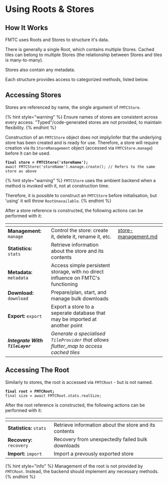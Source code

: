 # Using Roots & Stores

## How It Works

FMTC uses Roots and Stores to structure it's data.

There is generally a single Root, which contains multiple Stores. Cached tiles can belong to multiple Stores (the relationship between Stores and tiles is many-to-many).

Stores also contain any metadata.

Each structure provides access to categorized methods, listed below.

## Accessing Stores

Stores are referenced by name, the single argument of `FMTCStore`.

{% hint style="warning" %}
Ensure names of stores are consistent across every access. "Typed"/code-generated stores are not provided, to maintain flexibility.
{% endhint %}

Construction of an `FMTCStore` object does not imply/infer that the underlying store has been created and is ready for use. Therefore, a store will require creation via its `StoreManagement` object (accessed via `FMTCStore.manage`) before it can be used.

<pre class="language-dart"><code class="lang-dart"><strong>final store = FMTCStore('storeName');
</strong>await FMTCStore('storeName').manage.create(); // Refers to the same store as above
</code></pre>

{% hint style="warning" %}
`FMTCStore` uses the ambient backend when a method is invoked with it, not at construction time.

Therefore, it is possible to construct an `FMTCStore` before initialisation, but 'using' it will throw `RootUnavailable`.
{% endhint %}

After a store reference is constructed, the following actions can be performed with it:

<table data-card-size="large" data-view="cards"><thead><tr><th></th><th></th><th data-hidden data-card-target data-type="content-ref"></th></tr></thead><tbody><tr><td><strong>Management:</strong> <code>manage</code></td><td>Control the store: create it, delete it, rename it, etc.</td><td><a href="store-management.md">store-management.md</a></td></tr><tr><td><strong>Statistics:</strong> <code>stats</code></td><td>Retrieve information about the store and its contents</td><td></td></tr><tr><td><strong>Metadata:</strong> <code>metadata</code></td><td>Access simple persistent storage, with no direct influence on FMTC's functioning</td><td></td></tr><tr><td><strong>Download:</strong> <code>download</code></td><td>Prepare/plan, start, and manage bulk downloads</td><td></td></tr><tr><td><strong>Export:</strong> <code>export</code></td><td>Export a store to a seperate database that may be imported at another point</td><td></td></tr><tr><td><em><strong>Integrate With</strong><strong> </strong><strong><code>TileLayer</code></strong></em></td><td><em>Generate a specialised <code>TileProvider</code> that allows flutter_map to access cached tiles</em></td><td></td></tr></tbody></table>

## Accessing The Root

Similarly to stores, the root is accessed via `FMTCRoot` - but is not named.

<pre class="language-dart"><code class="lang-dart"><strong>final root = FMTCRoot;
</strong>final size = await FMTCRoot.stats.realSize;
</code></pre>

After the root reference is constructed, the following actions can be performed with it:

<table data-card-size="large" data-view="cards"><thead><tr><th></th><th></th><th data-hidden data-card-target data-type="content-ref"></th></tr></thead><tbody><tr><td><strong>Statistics:</strong> <code>stats</code></td><td>Retrieve information about the store and its contents</td><td></td></tr><tr><td><strong>Recovery:</strong> <code>recovery</code></td><td>Recovery from unexpectedly failed bulk downloads</td><td></td></tr><tr><td><strong>Import:</strong> <code>import</code></td><td>Import a prevously exported store</td><td></td></tr></tbody></table>

{% hint style="info" %}
Management of the root is not provided by `FMTCRoot`. Instead, the backend should implement any necessary methods.
{% endhint %}

